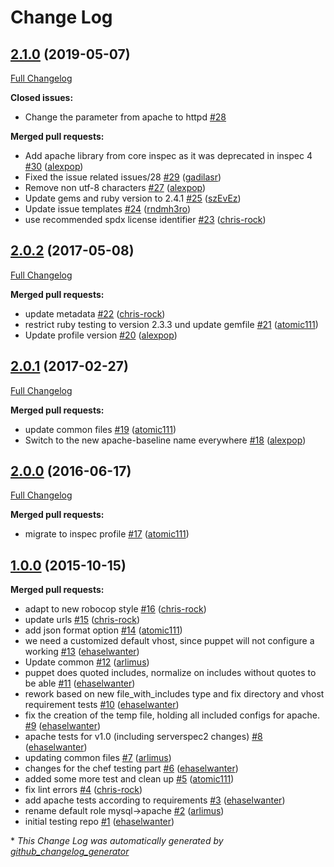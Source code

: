 # Change Log

## [2.1.0](https://github.com/dev-sec/apache-baseline/tree/2.1.0) (2019-05-07)
[Full Changelog](https://github.com/dev-sec/apache-baseline/compare/2.0.2...2.1.0)

**Closed issues:**

- Change the parameter from apache to httpd [\#28](https://github.com/dev-sec/apache-baseline/issues/28)

**Merged pull requests:**

- Add apache library from core inspec as it was deprecated in inspec 4 [\#30](https://github.com/dev-sec/apache-baseline/pull/30) ([alexpop](https://github.com/alexpop))
- Fixed the issue related issues/28 [\#29](https://github.com/dev-sec/apache-baseline/pull/29) ([gadilasr](https://github.com/gadilasr))
- Remove non utf-8 characters [\#27](https://github.com/dev-sec/apache-baseline/pull/27) ([alexpop](https://github.com/alexpop))
- Update gems and ruby version to 2.4.1 [\#25](https://github.com/dev-sec/apache-baseline/pull/25) ([szEvEz](https://github.com/szEvEz))
- Update issue templates [\#24](https://github.com/dev-sec/apache-baseline/pull/24) ([rndmh3ro](https://github.com/rndmh3ro))
- use recommended spdx license identifier [\#23](https://github.com/dev-sec/apache-baseline/pull/23) ([chris-rock](https://github.com/chris-rock))

## [2.0.2](https://github.com/dev-sec/apache-baseline/tree/2.0.2) (2017-05-08)
[Full Changelog](https://github.com/dev-sec/apache-baseline/compare/2.0.1...2.0.2)

**Merged pull requests:**

- update metadata [\#22](https://github.com/dev-sec/apache-baseline/pull/22) ([chris-rock](https://github.com/chris-rock))
- restrict ruby testing to version 2.3.3 und update gemfile [\#21](https://github.com/dev-sec/apache-baseline/pull/21) ([atomic111](https://github.com/atomic111))
- Update profile version [\#20](https://github.com/dev-sec/apache-baseline/pull/20) ([alexpop](https://github.com/alexpop))

## [2.0.1](https://github.com/dev-sec/apache-baseline/tree/2.0.1) (2017-02-27)
[Full Changelog](https://github.com/dev-sec/apache-baseline/compare/2.0.0...2.0.1)

**Merged pull requests:**

- update common files [\#19](https://github.com/dev-sec/apache-baseline/pull/19) ([atomic111](https://github.com/atomic111))
- Switch to the new apache-baseline name everywhere [\#18](https://github.com/dev-sec/apache-baseline/pull/18) ([alexpop](https://github.com/alexpop))

## [2.0.0](https://github.com/dev-sec/apache-baseline/tree/2.0.0) (2016-06-17)
[Full Changelog](https://github.com/dev-sec/apache-baseline/compare/1.0.0...2.0.0)

**Merged pull requests:**

- migrate to inspec profile [\#17](https://github.com/dev-sec/apache-baseline/pull/17) ([atomic111](https://github.com/atomic111))

## [1.0.0](https://github.com/dev-sec/apache-baseline/tree/1.0.0) (2015-10-15)
**Merged pull requests:**

- adapt to new robocop style [\#16](https://github.com/dev-sec/apache-baseline/pull/16) ([chris-rock](https://github.com/chris-rock))
- update urls [\#15](https://github.com/dev-sec/apache-baseline/pull/15) ([chris-rock](https://github.com/chris-rock))
- add json format option [\#14](https://github.com/dev-sec/apache-baseline/pull/14) ([atomic111](https://github.com/atomic111))
- we need a customized default vhost, since puppet will not configure a working [\#13](https://github.com/dev-sec/apache-baseline/pull/13) ([ehaselwanter](https://github.com/ehaselwanter))
- Update common [\#12](https://github.com/dev-sec/apache-baseline/pull/12) ([arlimus](https://github.com/arlimus))
- puppet does quoted includes, normalize on includes without quotes to be able [\#11](https://github.com/dev-sec/apache-baseline/pull/11) ([ehaselwanter](https://github.com/ehaselwanter))
- rework based on new file\_with\_includes type and fix directory and vhost requirement tests [\#10](https://github.com/dev-sec/apache-baseline/pull/10) ([ehaselwanter](https://github.com/ehaselwanter))
- fix the creation of the temp file, holding all included configs for apache. [\#9](https://github.com/dev-sec/apache-baseline/pull/9) ([ehaselwanter](https://github.com/ehaselwanter))
- apache tests for v1.0 \(including serverspec2 changes\) [\#8](https://github.com/dev-sec/apache-baseline/pull/8) ([ehaselwanter](https://github.com/ehaselwanter))
- updating common files [\#7](https://github.com/dev-sec/apache-baseline/pull/7) ([arlimus](https://github.com/arlimus))
- changes for the chef testing part [\#6](https://github.com/dev-sec/apache-baseline/pull/6) ([ehaselwanter](https://github.com/ehaselwanter))
- added some more test and clean up [\#5](https://github.com/dev-sec/apache-baseline/pull/5) ([atomic111](https://github.com/atomic111))
- fix lint errors [\#4](https://github.com/dev-sec/apache-baseline/pull/4) ([chris-rock](https://github.com/chris-rock))
- add apache tests according to requirements [\#3](https://github.com/dev-sec/apache-baseline/pull/3) ([ehaselwanter](https://github.com/ehaselwanter))
- rename default role mysql-\>apache [\#2](https://github.com/dev-sec/apache-baseline/pull/2) ([arlimus](https://github.com/arlimus))
- initial testing repo [\#1](https://github.com/dev-sec/apache-baseline/pull/1) ([ehaselwanter](https://github.com/ehaselwanter))



\* *This Change Log was automatically generated by [github_changelog_generator](https://github.com/skywinder/Github-Changelog-Generator)*